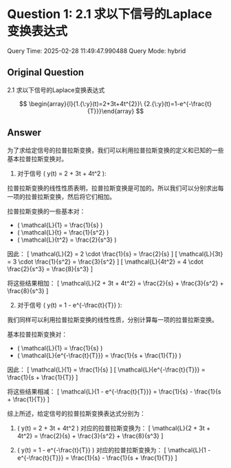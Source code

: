 # Question 1: 2.1 求以下信号的Laplace变换表达式

Query Time: 2025-02-28 11:49:47.990488
Query Mode: hybrid

## Original Question
2.1 求以下信号的Laplace变换表达式  

$$
\begin{array}{l}{1.{\:y}(t)=2+3t+4t^{2}}\ {2.{\:y}(t)=1-e^{-\frac{t}{T}}}\end{array}
$$

## Answer
为了求给定信号的拉普拉斯变换，我们可以利用拉普拉斯变换的定义和已知的一些基本拉普拉斯变换对。

1. 对于信号 \( y(t) = 2 + 3t + 4t^2 \):

拉普拉斯变换的线性性质表明，拉普拉斯变换是可加的。所以我们可以分别求出每一项的拉普拉斯变换，然后将它们相加。

拉普拉斯变换的一些基本对：
- \( \mathcal{L}\{1\} = \frac{1}{s} \)
- \( \mathcal{L}\{t\} = \frac{1}{s^2} \)
- \( \mathcal{L}\{t^2\} = \frac{2}{s^3} \)

因此：
\[
\mathcal{L}\{2\} = 2 \cdot \frac{1}{s} = \frac{2}{s}
\]
\[
\mathcal{L}\{3t\} = 3 \cdot \frac{1}{s^2} = \frac{3}{s^2}
\]
\[
\mathcal{L}\{4t^2\} = 4 \cdot \frac{2}{s^3} = \frac{8}{s^3}
\]

将这些结果相加：
\[
\mathcal{L}\{2 + 3t + 4t^2\} = \frac{2}{s} + \frac{3}{s^2} + \frac{8}{s^3}
\]

2. 对于信号 \( y(t) = 1 - e^{-\frac{t}{T}} \):

我们同样可以利用拉普拉斯变换的线性性质，分别计算每一项的拉普拉斯变换。

基本拉普拉斯变换对：
- \( \mathcal{L}\{1\} = \frac{1}{s} \)
- \( \mathcal{L}\{e^{-\frac{t}{T}}\} = \frac{1}{s + \frac{1}{T}} \)

因此：
\[
\mathcal{L}\{1\} = \frac{1}{s}
\]
\[
\mathcal{L}\{e^{-\frac{t}{T}}\} = \frac{1}{s + \frac{1}{T}}
\]

将这些结果相减：
\[
\mathcal{L}\{1 - e^{-\frac{t}{T}}\} = \frac{1}{s} - \frac{1}{s + \frac{1}{T}}
\]

综上所述，给定信号的拉普拉斯变换表达式分别为：
1. \( y(t) = 2 + 3t + 4t^2 \) 对应的拉普拉斯变换为：
\[
\mathcal{L}\{2 + 3t + 4t^2\} = \frac{2}{s} + \frac{3}{s^2} + \frac{8}{s^3}
\]

2. \( y(t) = 1 - e^{-\frac{t}{T}} \) 对应的拉普拉斯变换为：
\[
\mathcal{L}\{1 - e^{-\frac{t}{T}}\} = \frac{1}{s} - \frac{1}{s + \frac{1}{T}}
\]